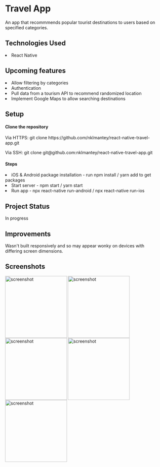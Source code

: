 # Travel App
<p>An app that recommmends popular tourist destinations to users based on specified categories.</p>

<h2>Technologies Used</h2>
<li>React Native</li>

<h2>Upcoming features</h2>
<li>Allow filtering by categories</li>
<li>Authentication</li>
<li>Pull data from a tourism API to recommend randomized location</li>
<li>Implement Google Maps to allow searching destinations</li>

<h2>Setup</h2>
<h4>Clone the repository</h4>
<p>Via HTTPS: git clone https://github.com/nklmantey/react-native-travel-app.git</p>
<p>Via SSH: git clone git@github.com:nklmantey/react-native-travel-app.git</p>

<h4>Steps</h4>
<li>iOS &amp; Android package installation - run npm install / yarn add to get packages</li>
<li>Start server - npm start / yarn start</li>
<li>Run app - npx react-native run-android / npx react-native run-ios</li>

<h2>Project Status</h2>
<p>In progress</p>

<h2>Improvements</h2>
<p>Wasn't built responsively and so may appear wonky on devices with differing screen dimensions.</p>

<h2>Screenshots</h2>
<img align="left" alt="screenshot" width="200" src=https://drive.google.com/uc?export=view&id=1M9HZ6rXgFgsVyCXEUB0q2IbT-Zs3mv7O>
<img align="left" alt="screenshot" width="200" src=https://drive.google.com/uc?export=view&id=1huHwDQcGr61WatuarPUY5szyJdIlacQM>
<img align="left" alt="screenshot" width="200" src=https://drive.google.com/uc?export=view&id=1EWl7msM80hJYHyfa8YB1_m0PLZ6X-HJy>
<img align="left" alt="screenshot" width="200" src=https://drive.google.com/uc?export=view&id=1brwsz8P5xyDuSLpZCBIO4YEM9I9SYEFx>
<img alt="screenshot" width="200" src=https://drive.google.com/uc?export=view&id=1sBzm5mzn996G5ODbYV9sJ71um3ZenwYr>
